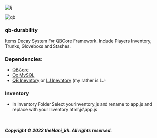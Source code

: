 ![lj](https://user-images.githubusercontent.com/81551013/195077592-01b1fb1e-dd12-4af8-b9fc-c8a0ed971d72.png)

![qb](https://user-images.githubusercontent.com/81551013/195080483-ee7711df-d588-47f5-90e1-a6bf80e83b6c.png)

### qb-durability
Items Decay System For QBCore Framework. Include Players Inventory, Trunks, Gloveboxs and Stashes.

### Dependencies:
* [QBCore](https://github.com/qbcore-framework/qb-core)
* [Ox MySQL](https://github.com/overextended/oxmysql)
* [QB Inevntory](https://github.com/qbcore-framework/qb-inventory) or [LJ Inevntory](https://github.com/loljoshie/lj-inventory) (my rather is LJ)

### Inventory
* In Inventory Folder Select yourInventory.js and rename to app.js and replace with your Inventory html\js\app.js

<br>

##### Copyright © 2022 theMani_kh. All rights reserved.
